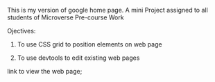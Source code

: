 This is my version of google home page. A mini Project assigned to all students of Microverse Pre-course Work

Ojectives:

1. To use CSS grid to position elements on web page

2. To use devtools to edit existing web pages

link to view the web page;
